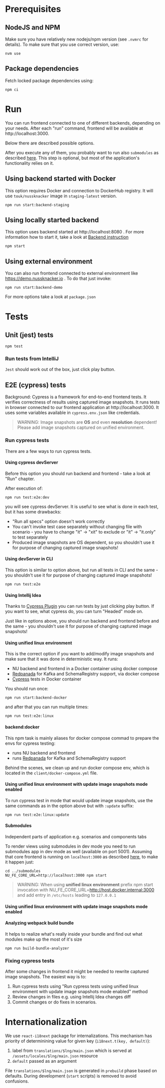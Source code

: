 # Prerequisites

## NodeJS and NPM

Make sure you have relatively new nodejs/npm version (see `.nvmrc` for details). To make sure that you use correct version, use:

```
nvm use
```

## Package dependencies

Fetch locked package dependencies using:

```
npm ci
```

# Run

You can run frontend connected to one of different backends, depending on your needs. After each "run" command, frontend will be available at http://localhost:3000.

Below there are described possible options.

After you execute any of them, you probably want to run also `submodules` as described [here](#Submodules). This step is optional, but most of the application's functionality relies on it.

## Using backend started with Docker

This option requires Docker and connection to DockerHub registry. It will use `touk/nussknacker` image in `staging-latest` version.

```
npm run start:backend-staging
```

## Using locally started backend

This option uses backend started at http://localhost:8080 . For more information how to start it, take a look at [Backend instruction](../../CONTRIBUTING.md#running)

```
npm start
```

## Using external environment

You can also run frontend connected to external environment like https://demo.nussknacker.io . To do that just invoke:

```
npm run start:backend-demo
```

For more options take a look at `package.json`

# Tests

## Unit (jest) tests

```
npm test
```

### Run tests from IntelliJ

`Jest` should work out of the box, just click play button.

## E2E (cypress) tests

Background: Cypress is a framework for end-to-end frontend tests. It verifies correctness of results using captured image snapshots.
It runs tests in browser connected to our frontend application at http://localhost:3000. It uses some variables available
in `cypress.env.json` like credentials.

> WARNING: Image snapshots are **OS** and even **resolution** dependent! Please add image snapshots captured on unified environment.

### Run cypress tests

There are a few ways to run cypress tests.

#### Using cypress devServer

Before this option you should run backend and frontend - take a look at "Run" chapter.

After execution of:

```
npm run test:e2e:dev
```

you will see cypress devServer. It is useful to see what is done in each test, but it has some drawbacks:

-   "Run all specs" option doesn't work correctly
-   You can't invoke test case separately without changing file with scenario - you have to change "it" -> "xit" to exclude or "it" -> "it.only" to test separately
-   Produced image snapshots are OS dependent, so you shouldn't use it for purpose of changing captured image snapshots!

#### Using devServer in CLI

This option is similar to option above, but run all tests in CLI and the same - you shouldn't use it for purpose of changing captured image snapshots!

```
npm run test:e2e
```

#### Using Intellij Idea

Thanks to [Cypress Plugin](https://plugins.jetbrains.com/plugin/13819-cypress-support) you can run tests by just clicking play button.
If you want to see, what cypress do, you can turn "Headed" mode on.

Just like in options above, you should run backend and frontend before and the same - you shouldn't use it for purpose of changing captured image snapshots!

#### Using unified linux environment

This is the correct option if you want to add/modify image snapshots and make sure that it was done in deterministic way.
It runs:

-   NU backend and frontend in a Docker container using docker compose
-   [Redpanada](https://redpanda.com/) for Kafka and SchemaRegistry support, via docker compose
-   [Cypress](https://www.cypress.io/) tests in Docker container

You should run once:

```
npm run start:backend-docker
```

and after that you can run multiple times:

```
npm run test:e2e:linux
```

#### backend:docker

This npm task is mainly aliases for docker compose commad to prepare the envs for cypress testing:

-   runs NU backend and frontend
-   runs [Redpanada](https://redpanda.com/) for Kafka and SchemaRegistry support

Behind the scenes, we clean up and run docker compose env, which is located in the `client/docker-compose.yml` file.

#### Using unified linux environment with update image snapshots mode enabled

To run cypress test in mode that would update image snapshots, use the same commands as in the option above but with `:update` suffix:

```
npm run test:e2e:linux:update
```

#### Submodules

Independent parts of application e.g. scenarios and components tabs

To render views using submodules in dev mode you need to run submodules app in dev mode as well (available on port 5001).
Assuming that core frontend is running on `localhost:3000` as described [here](#Run), to make it happen just:

```
cd ../submodules
NU_FE_CORE_URL=http://localhost:3000 npm start
```

> WARNING: When using **unified linux environment** prefix npm start invocation with NU_FE_CORE_URL=http://host.docker.internal:3000 and add entry in `/etc/hosts` leading to `127.0.0.1`

#### Using unified linux environment with update image snapshots mode enabled

#### Analyzing webpack build bundle

It helps to realize what's really inside your bundle and find out what modules make up the most of it's size

```
npm run build-bundle-analyzer
```

### Fixing cypress tests

After some changes in frontend it might be needed to rewrite captured image snapshots. The easiest way is to:

1. Run cypress tests using "Run cypress tests using unified linux environment with update image snapshots mode enabled" method
2. Review changes in files e.g. using Intellij Idea changes diff
3. Commit changes or do fixes in scenarios.

# Internationalization

We use `react-i18next` package for internalizations. This mechanism has priority of determinining value for given key (`i18next.t(key, default)`):

1. label from `translations/$lng/main.json` which is served at `/assets/locales/$lng/main.json` resource
2. `default` passed as an argument

File `translations/$lng/main.json` is generated in `prebuild` phase based on defaults. During development (`start` scripts) is removed to avoid confusions.
